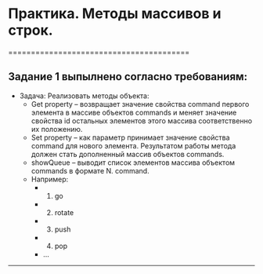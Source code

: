 # Практика. Методы массивов и строк.
========================================
 ## Задание 1 выпылнено согласно требованиям:
 - Задача: Реализовать методы объекта: 
   -   Get property – возвращает значение свойства command первого элемента в массиве объектов commands и меняет значение свойства id остальных элементов этого массива соответственно их положению. 
   -   Set property – как параметр принимает значение свойства command для нового элемента. Результатом работы метода должен стать дополненный массив объектов commands.
   -   showQueue – выводит список элементов массива объектом commands в формате N. command. 
   -   Например: 
       - 1. go  
       - 2. rotate 
       - 3. push 
       - 4. pop 
       - …
-------------------------------------------
